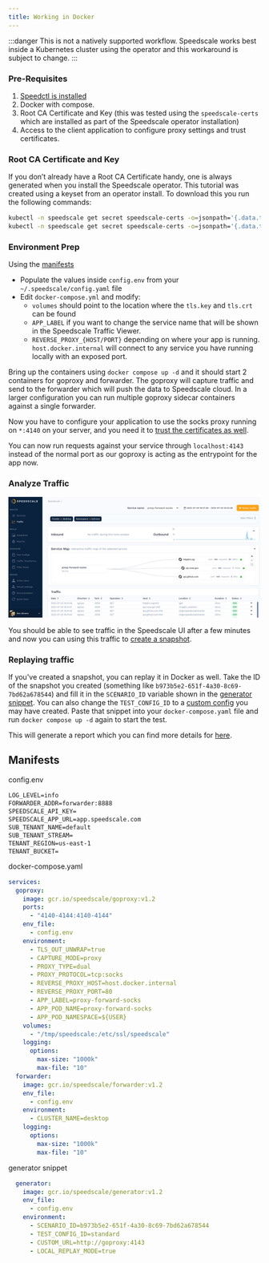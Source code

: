 ```yaml
---
title: Working in Docker
---
```


:::danger
This is not a natively supported workflow. Speedscale works best inside a Kubernetes cluster using the operator and this workaround is subject to change.
:::


### Pre-Requisites

1. [Speedctl is installed](../setup/install/cli.md)
1. Docker with compose.
1. Root CA Certificate and Key (this was tested using the `speedscale-certs` which are installed as part of the Speedscale operator installation)
1. Access to the client application to configure proxy settings and trust certificates.

### Root CA Certificate and Key

If you don’t already have a Root CA Certificate handy, one is always generated when you install the Speedscale operator. This tutorial was created using a keyset from an operator install. To download this you run the following commands:

```bash
kubectl -n speedscale get secret speedscale-certs -o=jsonpath='{.data.tls\.crt}' | base64 --decode > tls.crt
kubectl -n speedscale get secret speedscale-certs -o=jsonpath='{.data.tls\.key}' | base64 --decode > tls.key
```

### Environment Prep

Using the [manifests](#manifests)

- Populate the values inside `config.env` from your `~/.speedscale/config.yaml` file
- Edit `docker-compose.yml` and modify:
    - `volumes` should point to the location where the `tls.key` and `tls.crt` can be found
    - `APP_LABEL` if you want to change the service name that will be shown in the Speedscale Traffic Viewer.
    - `REVERSE_PROXY_{HOST/PORT}` depending on where your app is running. `host.docker.internal` will connect to any service you have running locally with an exposed port.

Bring up the containers using `docker compose up -d` and it should start 2 containers for goproxy and forwarder. The goproxy will capture traffic and send to the forwarder which will push the data to Speedscale cloud. In a larger configuration you can run multiple goproxy sidecar containers against a single forwarder.

Now you have to configure your application to use the socks proxy running on `*:4140` on your server, and you need it to [trust the certificates as well](/setup/sidecar/tls/#trusting-tls-certificates).

You can now run requests against your service through `localhost:4143` instead of the normal port as our goproxy is acting as the entrypoint for the app now.

### Analyze Traffic

![Traffic](./docker/traffic.png)

You should be able to see traffic in the Speedscale UI after a few minutes and now you can using this traffic to [create a snapshot](./creating-a-snapshot.md).

### Replaying traffic

If you've created a snapshot, you can replay it in Docker as well. Take the ID of the snapshot you created (something like `b973b5e2-651f-4a30-8c69-7bd62a678544`) and fill it in the `SCENARIO_ID` variable shown in the [generator snippet](#manifests). You can also change the `TEST_CONFIG_ID` to a [custom config](../reference/configuration/README.md) you may have created. Paste that snippet into your `docker-compose.yaml` file and run `docker compose up -d` again to start the test.

This will generate a report which you can find more details for [here](./reports/README.md).

## Manifests
config.env
```
LOG_LEVEL=info
FORWARDER_ADDR=forwarder:8888
SPEEDSCALE_API_KEY=
SPEEDSCALE_APP_URL=app.speedscale.com
SUB_TENANT_NAME=default
SUB_TENANT_STREAM=
TENANT_REGION=us-east-1
TENANT_BUCKET=
```

docker-compose.yaml
```yaml
services:
  goproxy:
    image: gcr.io/speedscale/goproxy:v1.2
    ports:
      - "4140-4144:4140-4144"
    env_file:
      - config.env
    environment:
      - TLS_OUT_UNWRAP=true
      - CAPTURE_MODE=proxy
      - PROXY_TYPE=dual
      - PROXY_PROTOCOL=tcp:socks
      - REVERSE_PROXY_HOST=host.docker.internal
      - REVERSE_PROXY_PORT=80
      - APP_LABEL=proxy-forward-socks
      - APP_POD_NAME=proxy-forward-socks
      - APP_POD_NAMESPACE=${USER}
    volumes:
      - "/tmp/speedscale:/etc/ssl/speedscale"
    logging:
      options:
        max-size: "1000k"
        max-file: "10"
  forwarder:
    image: gcr.io/speedscale/forwarder:v1.2
    env_file:
      - config.env
    environment:
      - CLUSTER_NAME=desktop
    logging:
      options:
        max-size: "1000k"
        max-file: "10"
```

generator snippet
```yaml
  generator:
    image: gcr.io/speedscale/generator:v1.2
    env_file:
      - config.env
    environment:
      - SCENARIO_ID=b973b5e2-651f-4a30-8c69-7bd62a678544
      - TEST_CONFIG_ID=standard
      - CUSTOM_URL=http://goproxy:4143
      - LOCAL_REPLAY_MODE=true
```

